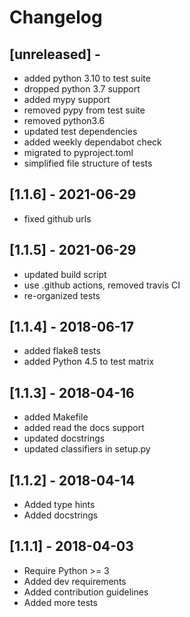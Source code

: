 # Changelog

## [unreleased] -

* added python 3.10 to test suite
* dropped python 3.7 support
* added mypy support
* removed pypy from test suite
* removed python3.6
* updated test dependencies
* added weekly dependabot check
* migrated to pyproject.toml
* simplified file structure of tests

## [1.1.6] - 2021-06-29

* fixed github urls

## [1.1.5] - 2021-06-29

* updated build script
* use .github actions, removed travis CI
* re-organized tests

## [1.1.4] - 2018-06-17

* added flake8 tests
* added Python 4.5 to test matrix

## [1.1.3] - 2018-04-16

* added Makefile
* added read the docs support
* updated docstrings
* updated classifiers in setup.py

## [1.1.2] - 2018-04-14

* Added type hints
* Added docstrings

## [1.1.1] - 2018-04-03

* Require Python >= 3
* Added dev requirements
* Added contribution guidelines
* Added more tests
